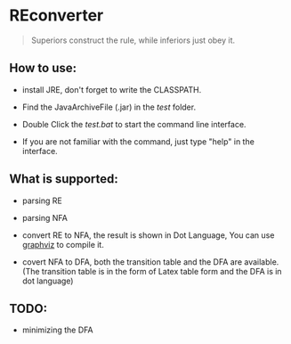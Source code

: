 # REconverter

>Superiors construct the rule, while inferiors just obey it.

## How to use:

+ install JRE, don't forget to write the CLASSPATH.

+ Find the JavaArchiveFile (.jar) in the *test* folder.

+ Double Click the *test.bat* to start the command line interface.

+ If you are not familiar with the command, just type "help" in the interface.

## What is supported:

+ parsing RE

+ parsing NFA

+ convert RE to NFA, the result is shown in Dot Language, You can use [graphviz](http://www.graphviz.org/) to compile it.

+ covert NFA to DFA, both the transition table and the DFA are available. (The transition table is in the form of Latex table form and the DFA is in dot language)

## TODO:

+ minimizing the DFA

